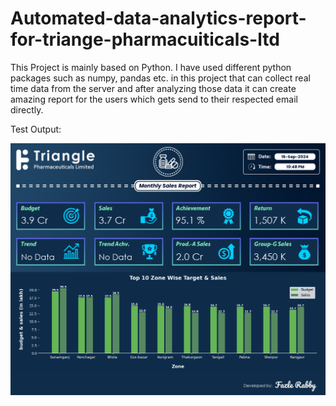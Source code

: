 # Automated-data-analytics-report-for-triange-pharmacuiticals-ltd
This Project is mainly based on Python. I have used different python packages such as numpy, pandas etc. in this project that can collect real time data from the server and after analyzing those data it can create amazing report for the users which gets send to their respected email directly. 

Test Output:

![](/merged_pic.png)
